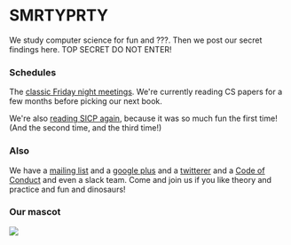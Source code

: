 SMRTYPRTY
=========

We study computer science for fun and ???. Then we post our secret findings here. TOP SECRET DO NOT ENTER!

### Schedules

The [classic Friday night meetings](https://github.com/CompSciCabal/reading-material). We're currently reading CS papers for a few months before picking our next book.

We're also [reading SICP again](https://www.meetup.com/SICP-TO/), because it was so much fun the first time! (And the second time, and the third time!)

### Also

We have a [mailing list](https://groups.google.com/forum/#!forum/cs-cabal) and a [google plus](https://plus.google.com/communities/101341712823792967748) and a [twitterer](https://twitter.com/cscabal)
and a [Code of Conduct](https://bentomiso.zendesk.com/hc/en-us/articles/201812303-Code-of-Conduct) and even a slack team. Come and join us if you like theory and practice and fun and dinosaurs!

### Our mascot

<img src="https://raw.github.com/CompSciCabal/SMRTYPRTY/master/resources/our-mascot.png">

